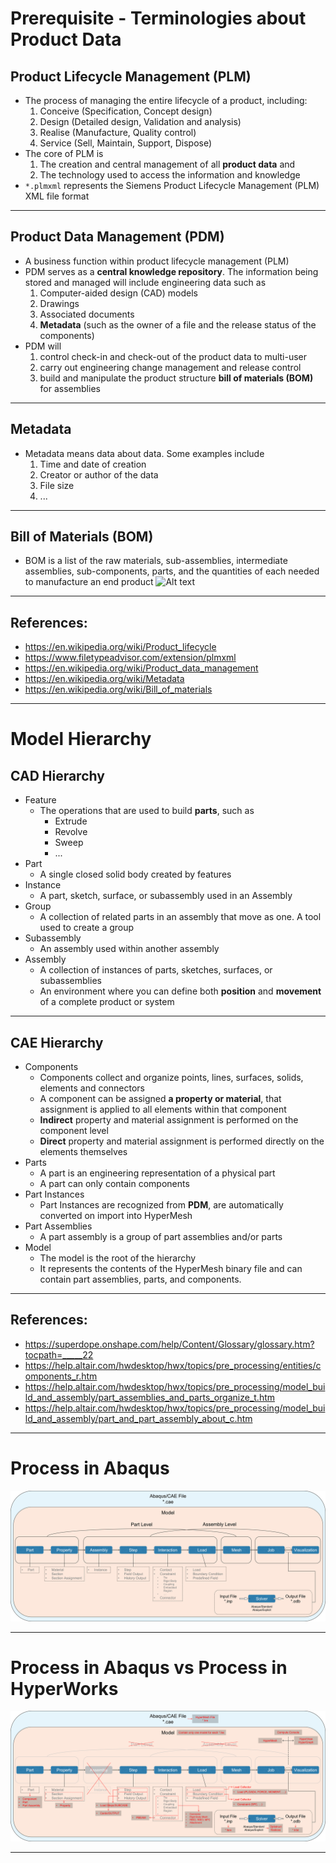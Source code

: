 # Prerequisite - Terminologies about Product Data

## Product Lifecycle Management (PLM)
- The process of managing the entire lifecycle of a product, including:
  1. Conceive (Specification, Concept design)
  2. Design (Detailed design, Validation and analysis)
  3. Realise (Manufacture, Quality control)
  4. Service (Sell, Maintain, Support, Dispose)
- The core of PLM is 
  1. The creation and central management of all **product data** and 
  2. The technology used to access the information and knowledge
- `*.plmxml` represents the Siemens Product Lifecycle Management (PLM) XML file format

---

## Product Data Management (PDM)
- A business function within product lifecycle management (PLM)
- PDM serves as a **central knowledge repository**. The information being stored and managed will include engineering data such as
  1. Computer-aided design (CAD) models
  2. Drawings
  3. Associated documents
  4. **Metadata** (such as the owner of a file and the release status of the components)
- PDM will 
  1. control check-in and check-out of the product data to multi-user
  2. carry out engineering change management and release control
  3. build and manipulate the product structure **bill of materials (BOM)** for assemblies

---

## Metadata
- Metadata means data about data. Some examples include
  1. Time and date of creation
  2. Creator or author of the data
  3. File size
  4. ...

---

## Bill of Materials (BOM)
- BOM is a list of the raw materials, sub-assemblies, intermediate assemblies, sub-components, parts, and the quantities of each needed to manufacture an end product
![Alt text](../img/bom.png "Bill of Materials")

---

## References:
  - <https://en.wikipedia.org/wiki/Product_lifecycle>
  - <https://www.filetypeadvisor.com/extension/plmxml>
  - <https://en.wikipedia.org/wiki/Product_data_management>
  - <https://en.wikipedia.org/wiki/Metadata>
  - <https://en.wikipedia.org/wiki/Bill_of_materials>

---

# Model Hierarchy

## CAD Hierarchy
- Feature
  - The operations that are used to build **parts**, such as 
    - Extrude
    - Revolve
    - Sweep
    - ...
- Part
  - A single closed solid body created by features
- Instance 
  - A part, sketch, surface, or subassembly used in an Assembly
- Group
  - A collection of related parts in an assembly that move as one. A tool used to create a group
- Subassembly
  - An assembly used within another assembly
- Assembly
  - A collection of instances of parts, sketches, surfaces, or subassemblies
  - An environment where you can define both **position** and **movement** of a complete product or system

---

## CAE Hierarchy
- Components
  - Components collect and organize points, lines, surfaces, solids, elements and connectors
  - A component can be assigned **a property or material**, that assignment is applied to all elements within that component
  - **Indirect** property and material assignment is performed on the component level
  - **Direct** property and material assignment is performed directly on the elements themselves
- Parts
  - A part is an engineering representation of a physical part
  - A part can only contain components
- Part Instances
  - Part Instances are recognized from **PDM**, are automatically converted on import into HyperMesh
- Part Assemblies
  - A part assembly is a group of part assemblies and/or parts
- Model
  - The model is the root of the hierarchy
  - It represents the contents of the HyperMesh binary file and can contain part assemblies, parts, and components.

---

## References:
  - <https://superdope.onshape.com/help/Content/Glossary/glossary.htm?tocpath=_____22>
  - <https://help.altair.com/hwdesktop/hwx/topics/pre_processing/entities/components_r.htm>
  - <https://help.altair.com/hwdesktop/hwx/topics/pre_processing/model_build_and_assembly/part_assemblies_and_parts_organize_t.htm>
  - <https://help.altair.com/hwdesktop/hwx/topics/pre_processing/model_build_and_assembly/part_and_part_assembly_about_c.htm>

---

# Process in Abaqus
![Alt text](../img/process-abaqus.png "Process in Abaqus")

---

# Process in Abaqus vs Process in HyperWorks
![Alt text](../img/process-abaqus-vs-hyperworks.png "Process in Abaqus vs Process in HyperWorks")

---